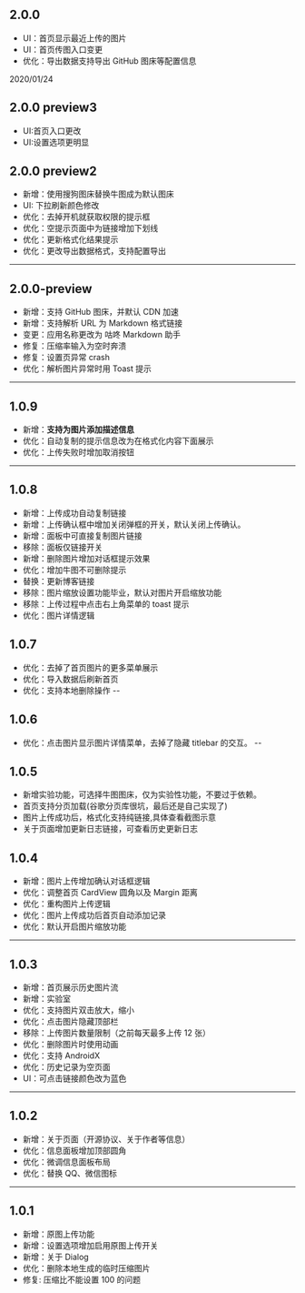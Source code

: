 
## 2.0.0 
- UI：首页显示最近上传的图片
- UI：首页传图入口变更
- 优化：导出数据支持导出 GitHub 图床等配置信息

2020/01/24

## 2.0.0 preview3
- UI:首页入口更改
- UI:设置选项更明显

## 2.0.0 preview2
- 新增：使用搜狗图床替换牛图成为默认图床
- UI: 下拉刷新颜色修改
- 优化：去掉开机就获取权限的提示框
- 优化：空提示页面中为链接增加下划线
- 优化：更新格式化结果提示
- 优化：更改导出数据格式，支持配置导出
---

## 2.0.0-preview
- 新增：支持 GitHub 图床，并默认 CDN 加速
- 新增：支持解析 URL 为 Markdown 格式链接
- 变更：应用名称更改为 咕咚 Markdown 助手
- 修复：压缩率输入为空时奔溃
- 修复：设置页异常 crash
- 优化：解析图片异常时用 Toast 提示
---

## 1.0.9
- 新增：**支持为图片添加描述信息**
- 优化：自动复制的提示信息改为在格式化内容下面展示
- 优化：上传失败时增加取消按钮
---

## 1.0.8
- 新增：上传成功自动复制链接
- 新增：上传确认框中增加关闭弹框的开关，默认关闭上传确认。
- 新增：面板中可直接复制图片链接
- 移除：面板仅链接开关
- 新增：删除图片增加对话框提示效果
- 优化：增加牛图不可删除提示
- 替换：更新博客链接
- 移除：图片缩放设置功能毕业，默认对图片开启缩放功能
- 移除：上传过程中点击右上角菜单的 toast 提示
- 优化：图片详情逻辑

## 1.0.7
- 优化：去掉了首页图片的更多菜单展示
- 优化：导入数据后刷新首页
- 优化：支持本地删除操作
--

## 1.0.6
- 优化：点击图片显示图片详情菜单，去掉了隐藏 titlebar 的交互。
--

## 1.0.5
- 新增实验功能，可选择牛图图床，仅为实验性功能，不要过于依赖。
- 首页支持分页加载(谷歌分页库很坑，最后还是自己实现了)
- 图片上传成功后，格式化支持纯链接,具体查看截图示意
- 关于页面增加更新日志链接，可查看历史更新日志

## 1.0.4
- 新增：图片上传增加确认对话框逻辑
- 优化：调整首页 CardView 圆角以及 Margin 距离
- 优化：重构图片上传逻辑
- 优化：图片上传成功后首页自动添加记录
- 优化：默认开启图片缩放功能
---

## 1.0.3
- 新增：首页展示历史图片流
- 新增：实验室
- 优化：支持图片双击放大，缩小
- 优化：点击图片隐藏顶部栏
- 移除：上传图片数量限制（之前每天最多上传 12 张）
- 优化：删除图片时使用动画
- 优化：支持 AndroidX
- 优化：历史记录为空页面
- UI：可点击链接颜色改为蓝色
---

## 1.0.2
- 新增：关于页面（开源协议、关于作者等信息）
- 优化：信息面板增加顶部圆角
- 优化：微调信息面板布局
- 优化：替换 QQ、微信图标
---

## 1.0.1
- 新增：原图上传功能
- 新增：设置选项增加启用原图上传开关
- 新增：关于 Dialog
- 优化：删除本地生成的临时压缩图片
- 修复: 压缩比不能设置 100 的问题
